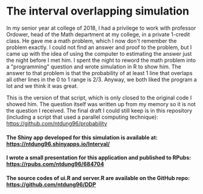 # The interval overlapping simulation

In my senior year at college of 2018, I had a privilege to work with professor Ordower, head of the Math department at my college, in a private 1-credit class. He gave me a math problem, which I now don't remember the problem exactly. I could not find an answer and proof to the problem, but I came up with the idea of using the computer to estimating the answer just the night before I met him. I spent the night to reword the math problem into a "programming" question and wrote simulation in R to show him. The answer to that problem is that the probability of at least 1 line that overlaps all other lines in the 0 to 1 range is 2/3. Anyway, we both liked the program a lot and we think it was great.

This is the version of that script, which is only closed to the original code I showed him. The question itself was written up from my memory so it is not the question I received. The final draft I could still keep is in this repository (including a script that used a parallel computing technique): https://github.com/ntdung96/probability

#### The Shiny app developed for this simulation is available at: https://ntdung96.shinyapps.io/Interval/ 

#### I wrote a small presentation for this application and published to RPubs: https://rpubs.com/ntdung96/684704

#### The source codes of ui.R and server.R are available on the GitHub repo: https://github.com/ntdung96/DDP
